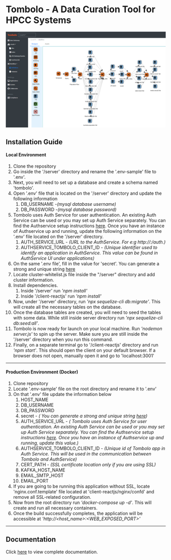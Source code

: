 # Tombolo - A Data Curation Tool for HPCC Systems
![](/docs/images/tombolo/Slide1.png)
## Installation Guide
#### Local Environment 
1. Clone the repository
2. Go inside the '/server' directory and rename the '.env-sample' file to '.env'.
3. Next, you will need to set up a database and create a schema named 'tombolo'.
4. Open '.env' file that is located on the '/server' directory and  update the following information
      1. DB_USERNAME -*(mysql database username)*
      2. DB_PASSWORD -*(mysql database password)*
5. Tombolo uses Auth Service for user authentication. An existing Auth Service can be used or you may set up Auth Service separately. 
    You can find the Authservice setup instructions [here](https://github.com/hpcc-systems/Auth-Service). Once you have an instance of Authservice up and running, 
    update the following information on the '.env' file located on the '/server' directory.
    1. AUTH_SERVICE_URL - *(URL to the AuthService. For e:g http://<host name>:<port>/auth.)*
    2. AUTHSERVICE_TOMBOLO_CLIENT_ID - *(Unique identifier used to identify an application in AuthService. This value can be found in AuthService UI under applications)*
6. On the same '.env file',  fill in the value for 'secret'. You can generate a strong and unique string [here](https://www.grc.com/passwords.htm)
7. Locate cluster-whitelist.js file inside the "/server" directory and add cluster information.
8. Install dependencies.
    1. Inside '/server' run *'npm install'*
    2. Inside '/client-reactjs' run *'npm install'*
9. Now, under '/server' directory, run *'npx sequelize-cli db:migrate'*. This will create all the necessary tables on the database.
10. Once the database tables are created, you will need to seed the tables with some  data. While still inside server directory run *'npx sequelize-cli db:seed:all'*.
11. Tombolo is now ready for launch on your local machine. Run *'nodemon server.js'* to spin up the server. Make sure you are still inside the '/server' directory when you run this command.
12. Finally, on a separate terminal go to '/client-reactjs' directory and run *'npm start'*. This should open the client on your default browser. If a browser does not open, manually open it and go to 'localhost:3001'

----
#### Production Environment (Docker)
1. Clone repository
2. Locate '.env-sample' file on the root directory and rename it to '.env'
3. On that  '.env' file update the information below
   1. HOST_NAME
	1. DB_USERNAME
	2. DB_PASSWORD
	3. secret -  *( You can generate a strong and unique string [here](https://www.grc.com/passwords.htm))*
   3. AUTH_SERVICE_URL - *( Tombolo uses Auth Service for user authentication. An existing Auth Service can be used or you may set up Auth Service separately. 
    You can find the Authservice setup instructions [here](https://github.com/hpcc-systems/Auth-Service). Once you have an instance of Authservice up and running, 
    update this value.)*
    4. AUTHSERVICE_TOMBOLO_CLIENT_ID - *(Unique id of Tombolo app in Auth Service. This will be used in the communication between Tombolo and AuthService)*
   4. CERT_PATH - *(SSL certificate location only if you are using SSL)*
   5. KAFKA_HOST_NAME 
   6. EMAIL_SMTP_HOST
   7. EMAIL_PORT
4. If you are going to be running this application without SSL, locate 'nginx.conf.template' file located at 'client-reactjs/nginx/confd' and remove all SSL-related configuration. 
 6. Now from the root directory run *'docker-compose up -d'*. This will create and run all necessary containers.
 7. Once the build  successfully completes, the application will be accessible at *'http://<host_name>:<WEB_EXPOSED_PORT>'*

----
## Documentation 
Click [here](https://github.com/hpcc-systems/Tombolo/blob/master/docs/README.md) to view complete documentation.
